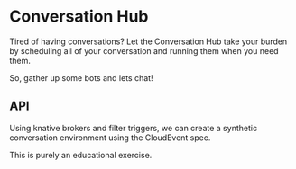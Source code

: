 # Conversation Hub

Tired of having conversations? Let the Conversation Hub take your burden by scheduling all of your conversation and running them when you need them.

So, gather up some bots and lets chat!

## API

Using knative brokers and filter triggers, we can create a synthetic conversation environment using the CloudEvent spec.

This is purely an educational exercise.
